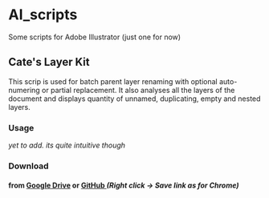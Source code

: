 # AI_scripts
Some scripts for Adobe Illustrator
(just one for now)

## Cate's Layer Kit
This scrip is used for batch parent layer renaming with optional auto-numering or partial replacement.
It also analyses all the layers of the document and displays quantity of unnamed, duplicating, empty and nested layers.

### Usage
*yet to add. its quite intuitive though*

### Download
#### from <a href="https://drive.google.com/file/d/1A-jHWSDceCeTifajtkybNHvm8wb89V0l/view?usp=sharing">Google Drive</a> or <a href="https://github.com/kirillperesh/AI_scripts/raw/base/CatesLayerKit.jsx">GitHub </a> *(Right click -> Save link as for Chrome)*
